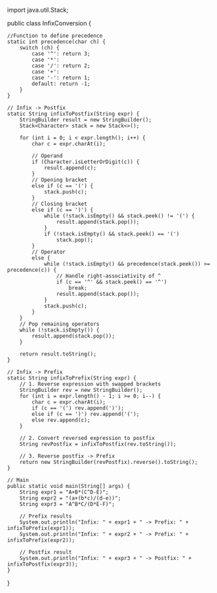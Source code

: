 import java.util.Stack;

public class InfixConversion {

    //Function to define precedence
    static int precedence(char ch) {
        switch (ch) {
            case '^': return 3;
            case '*':
            case '/': return 2;
            case '+':
            case '-': return 1;
            default: return -1;
        }
    }

    // Infix -> Postfix
    static String infixToPostfix(String expr) {
        StringBuilder result = new StringBuilder();
        Stack<Character> stack = new Stack<>();

        for (int i = 0; i < expr.length(); i++) {
            char c = expr.charAt(i);

            // Operand
            if (Character.isLetterOrDigit(c)) {
                result.append(c);
            }
            // Opening bracket
            else if (c == '(') {
                stack.push(c);
            }
            // Closing bracket
            else if (c == ')') {
                while (!stack.isEmpty() && stack.peek() != '(') {
                    result.append(stack.pop());
                }
                if (!stack.isEmpty() && stack.peek() == '(')
                    stack.pop();
            }
            // Operator
            else {
                while (!stack.isEmpty() && precedence(stack.peek()) >= precedence(c)) {
                    // Handle right-associativity of ^
                    if (c == '^' && stack.peek() == '^')
                        break;
                    result.append(stack.pop());
                }
                stack.push(c);
            }
        }
        // Pop remaining operators
        while (!stack.isEmpty()) {
            result.append(stack.pop());
        }

        return result.toString();
    }

    // Infix -> Prefix
    static String infixToPrefix(String expr) {
        // 1. Reverse expression with swapped brackets
        StringBuilder rev = new StringBuilder();
        for (int i = expr.length() - 1; i >= 0; i--) {
            char c = expr.charAt(i);
            if (c == '(') rev.append(')');
            else if (c == ')') rev.append('(');
            else rev.append(c);
        }

        // 2. Convert reversed expression to postfix
        String revPostfix = infixToPostfix(rev.toString());

        // 3. Reverse postfix -> Prefix
        return new StringBuilder(revPostfix).reverse().toString();
    }

    // Main
    public static void main(String[] args) {
        String expr1 = "A+B*(C^D-E)";
        String expr2 = "(a+(b*c)/(d-e))";
        String expr3 = "A^B*C/(D*E-F)";

        // Prefix results
        System.out.println("Infix: " + expr1 + " -> Prefix: " + infixToPrefix(expr1));
        System.out.println("Infix: " + expr2 + " -> Prefix: " + infixToPrefix(expr2));

        // Postfix result
        System.out.println("Infix: " + expr3 + " -> Postfix: " + infixToPostfix(expr3));
    }
}
